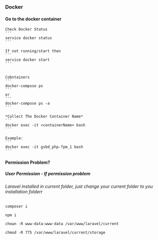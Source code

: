 ### Docker
#### Go to the docker container

    Check Docker Status
    ```
    service docker status
    ```

    If not running/start then
    ```
    service docker start
    ```


    Cobntainers
    ```
    docker-compose ps
    ```
    or
    ```
    docker-compose ps -a
    ```

    *Collect The Docker Container Name*
    ```
    docker exec -it <containerName> bash
    ```

    Example:
    ```
    docker exec -it gsbd_php-fpm_1 bash
    ```

#### Permission Problem?
##### User Permission - If permission problem
###### Laravel installed in current folder, just change your current folder to you installation folderr

```
composer i
```

```
npm i
```

```
chown -R www-data:www-data /var/www/laravel/current
```
```
chmod -R 775 /var/www/laravel/current/storage
```